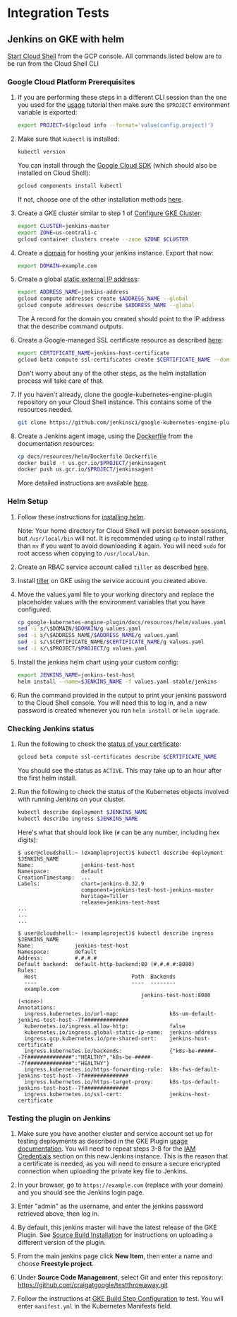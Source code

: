 # Integration Tests

## Jenkins on GKE with helm

[Start Cloud Shell](https://cloud.google.com/shell/docs/quickstart#start_cloud_shell) from the
GCP console. All commands listed below are to be run from the Cloud Shell CLI

### Google Cloud Platform Prerequisites
1. If you are performing these steps in a different CLI session than the one you used for the
[usage](Home.md#usage) tutorial then make sure the `$PROJECT` environment variable is exported:
    ```bash
    export PROJECT=$(gcloud info --format='value(config.project)')
    ```

1. Make sure that `kubectl` is installed:
    ```bash
    kubectl version
    ```

    You can install through the [Google Cloud SDK](
    https://kubernetes.io/docs/tasks/tools/install-kubectl/#download-as-part-of-the-google-cloud-sdk)
    (which should also be installed on Cloud Shell):    
    ```bash
    gcloud components install kubectl
    ```

    If not, choose one of the other installation methods
    [here](https://kubernetes.io/docs/tasks/tools/install-kubectl/).

1. Create a GKE cluster similar to step 1 of [Configure GKE Cluster](Home.md#configure-gke-cluster):
    ```bash
    export CLUSTER=jenkins-master
    export ZONE=us-central1-c
    gcloud container clusters create --zone $ZONE $CLUSTER
    ```

1. Create a [domain](https://domains.google/) for hosting your jenkins instance. Export that now:
    ```bash
    export DOMAIN=example.com
    ```

1. Create a global [static external IP address](
 https://cloud.google.com/compute/docs/ip-addresses/reserve-static-external-ip-address#reserve_new_static):
    ```bash
    export ADDRESS_NAME=jenkins-address
    gcloud compute addresses create $ADDRESS_NAME --global
    gcloud compute addresses describe $ADDRESS_NAME --global
    ```

    The A record for the domain you created should point to the IP address that the describe command
    outputs.

1. Create a Google-managed SSL certificate resource as described [here](
https://cloud.google.com/load-balancing/docs/ssl-certificates#create-managed-ssl-cert-resource):
    ```bash
    export CERTIFICATE_NAME=jenkins-host-certificate
    gcloud beta compute ssl-certificates create $CERTIFICATE_NAME --domains $DOMAIN
    ```

    Don't worry about any of the other steps, as the helm installation process will take care of
    that.
    
1. If you haven't already, clone the google-kubernetes-engine-plugin repository on your Cloud Shell
instance. This contains some of the resources needed.
    ```bash
    git clone https://github.com/jenkinsci/google-kubernetes-engine-plugin.git
    ```

    <!--TODO(stephenshank): Create publically available docker image -->
1.  Create a Jenkins agent image, using the [Dockerfile](resources/helm/Dockerfile) from the
documentation resources:
    ```bash
    cp docs/resources/helm/Dockerfile Dockerfile
    docker build -t us.gcr.io/$PROJECT/jenkinsagent
    docker push us.gcr.io/$PROJECT/jenkinsagent
    ```

    More detailed instructions are available
    [here](https://cloud.google.com/container-registry/docs/pushing-and-pulling).

### Helm Setup

1. Follow these instructions for [installing helm](
https://helm.sh/docs/using_helm/#from-the-binary-releases).

    Note: Your home directory for Cloud Shell will persist between sessions, but `/usr/local/bin`
    will not. It is recommended using `cp` to install rather than `mv` if you want to avoid
    downloading it again. You will need `sudo` for root access when copying to `/usr/local/bin`.

1. Create an RBAC service account called `tiller` as described
[here](https://helm.sh/docs/using_helm/#example-service-account-with-cluster-admin-role).

1. Install [tiller](https://helm.sh/docs/using_helm/#installing-tiller) on GKE using the service
account you created above.

1. Move the values.yaml file to your working directory and replace the placeholder values with the
environment variables that you have configured.
    ```bash
    cp google-kubernetes-engine-plugin/docs/resources/helm/values.yaml values.yaml
    sed -i s/\$DOMAIN/$DOMAIN/g values.yaml
    sed -i s/\$ADDRESS_NAME/$ADDRESS_NAME/g values.yaml
    sed -i s/\$CERTIFICATE_NAME/$CERTIFICATE_NAME/g values.yaml
    sed -i s/\$PROJECT/$PROJECT/g values.yaml
    ```

1. Install the jenkins helm chart using your custom config:
    ```bash
    export JENKINS_NAME=jenkins-test-host
    helm install --name=$JENKINS_NAME -f values.yaml stable/jenkins 
    ```

1. Run the command provided in the output to print your jenkins password to the Cloud Shell console.
You will need this to log in, and a new password is created whenever you run `helm install` or
`helm upgrade`.

### Checking Jenkins status
1. Run the following to check the [status of your certificate](
https://cloud.google.com/load-balancing/docs/ssl-certificates#certificate-resource-status):
    ```bash
    gcloud beta compute ssl-certificates describe $CERTIFICATE_NAME
    ```

    You should see the status as `ACTIVE`. This may take up to an hour after the first helm install.

1. Run the following to check the status of the Kubernetes objects involved with running Jenkins on
your cluster.
    ```bash
    kubectl describe deployment $JENKINS_NAME
    kubectl describe ingress $JENKINS_NAME
    ```

    Here's what that should look like (`#` can be any number, including hex digits):
    
    ```
    $ user@cloudshell:~ (exampleproject)$ kubectl describe deployment $JENKINS_NAME
    Name:               jenkins-test-host
    Namespace:          default
    CreationTimestamp:  ...
    Labels:             chart=jenkins-0.32.9
                        component=jenkins-test-host-jenkins-master
                        heritage=Tiller
                        release=jenkins-test-host
    ...
    ...
    ...
    
    $ user@cloudshell:~ (exampleproject)$ kubectl describe ingress $JENKINS_NAME
    Name:             jenkins-test-host
    Namespace:        default
    Address:          #.#.#.#
    Default backend:  default-http-backend:80 (#.#.#.#:8080)
    Rules:
      Host                              Path  Backends
      ----                              ----  --------
      example.com
                                           jenkins-test-host:8080 (<none>)
    Annotations:
      ingress.kubernetes.io/url-map:                k8s-um-default-jenkins-test-host--7f##############
      kubernetes.io/ingress.allow-http:             false
      kubernetes.io/ingress.global-static-ip-name:  jenkins-address
      ingress.gcp.kubernetes.io/pre-shared-cert:    jenkins-host-certificate
      ingress.kubernetes.io/backends:               {"k8s-be-#####--7f##############":"HEALTHY","k8s-be-#####--7f##############":"HEALTHY"}
      ingress.kubernetes.io/https-forwarding-rule:  k8s-fws-default-jenkins-test-host--7f##############
      ingress.kubernetes.io/https-target-proxy:     k8s-tps-default-jenkins-test-host--7f##############
      ingress.kubernetes.io/ssl-cert:               jenkins-host-certificate
    ```

### Testing the plugin on Jenkins
1. Make sure you have another cluster and service account set up for testing deployments as
described in the GKE Plugin [usage documentation](Home.md#usage). You will need to repeat steps 3-8 
for the [IAM Credentials](Home.md#iam-credentials) section on this new Jenkins instance. This is the
reason that a certificate is needed, as you will need to ensure a secure encrypted connection when
uploading the private key file to Jenkins.

1. In your browser, go to `https://example.com` (replace with your domain) and you should see the
Jenkins login page.

1. Enter "admin" as the username, and enter the jenkins password retrieved above, then log in.

1. By default, this jenkins master will have the latest release of the GKE Plugin. See [Source Build
Installation](SourceBuildInstallation.md) for instructions on uploading a different version of the
plugin.

1. From the main jenkins page click **New Item**, then enter a name and choose **Freestyle project**.

1. Under **Source Code Management**, select Git and enter this repository:
https://github.com/craigatgoogle/testthrowaway.git

1. Follow the instructions at
[GKE Build Step Configuration](Home.md#google-kubernetes-engine-build-step-configuration) to test.
You will enter `manifest.yml` in the Kubernetes Manifests field.
